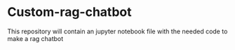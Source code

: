 # Custom-rag-chatbot
This repository will contain an jupyter notebook file with the needed code to make a rag chatbot
